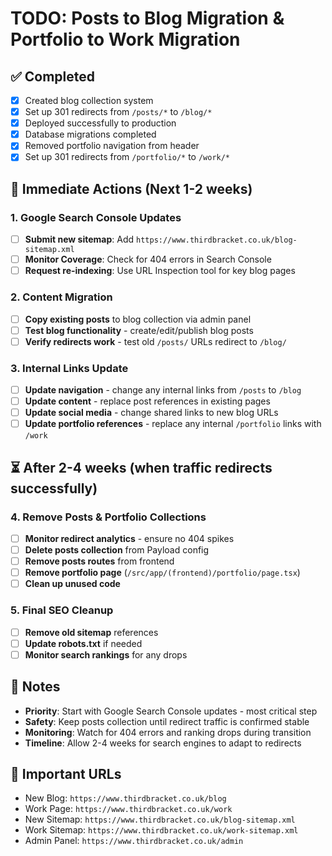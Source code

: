 # TODO: Posts to Blog Migration & Portfolio to Work Migration

## ✅ Completed
- [x] Created blog collection system
- [x] Set up 301 redirects from `/posts/*` to `/blog/*`
- [x] Deployed successfully to production
- [x] Database migrations completed
- [x] Removed portfolio navigation from header
- [x] Set up 301 redirects from `/portfolio/*` to `/work/*`

## 🚀 Immediate Actions (Next 1-2 weeks)

### 1. Google Search Console Updates
- [ ] **Submit new sitemap**: Add `https://www.thirdbracket.co.uk/blog-sitemap.xml`
- [ ] **Monitor Coverage**: Check for 404 errors in Search Console
- [ ] **Request re-indexing**: Use URL Inspection tool for key blog pages

### 2. Content Migration
- [ ] **Copy existing posts** to blog collection via admin panel
- [ ] **Test blog functionality** - create/edit/publish blog posts
- [ ] **Verify redirects work** - test old `/posts/` URLs redirect to `/blog/`

### 3. Internal Links Update
- [ ] **Update navigation** - change any internal links from `/posts` to `/blog`
- [ ] **Update content** - replace post references in existing pages
- [ ] **Update social media** - change shared links to new blog URLs
- [ ] **Update portfolio references** - replace any internal `/portfolio` links with `/work`

## ⏳ After 2-4 weeks (when traffic redirects successfully)

### 4. Remove Posts & Portfolio Collections
- [ ] **Monitor redirect analytics** - ensure no 404 spikes
- [ ] **Delete posts collection** from Payload config
- [ ] **Remove posts routes** from frontend
- [ ] **Remove portfolio page** (`/src/app/(frontend)/portfolio/page.tsx`)
- [ ] **Clean up unused code**

### 5. Final SEO Cleanup
- [ ] **Remove old sitemap** references
- [ ] **Update robots.txt** if needed
- [ ] **Monitor search rankings** for any drops

## 📝 Notes
- **Priority**: Start with Google Search Console updates - most critical step
- **Safety**: Keep posts collection until redirect traffic is confirmed stable
- **Monitoring**: Watch for 404 errors and ranking drops during transition
- **Timeline**: Allow 2-4 weeks for search engines to adapt to redirects

## 🔗 Important URLs
- New Blog: `https://www.thirdbracket.co.uk/blog`
- Work Page: `https://www.thirdbracket.co.uk/work`
- New Sitemap: `https://www.thirdbracket.co.uk/blog-sitemap.xml`
- Work Sitemap: `https://www.thirdbracket.co.uk/work-sitemap.xml`
- Admin Panel: `https://www.thirdbracket.co.uk/admin`